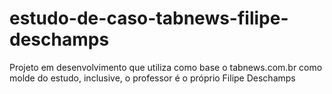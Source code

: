 # estudo-de-caso-tabnews-filipe-deschamps
Projeto em desenvolvimento que utiliza como base o tabnews.com.br como molde do estudo, inclusive, o professor é o próprio Filipe Deschamps
